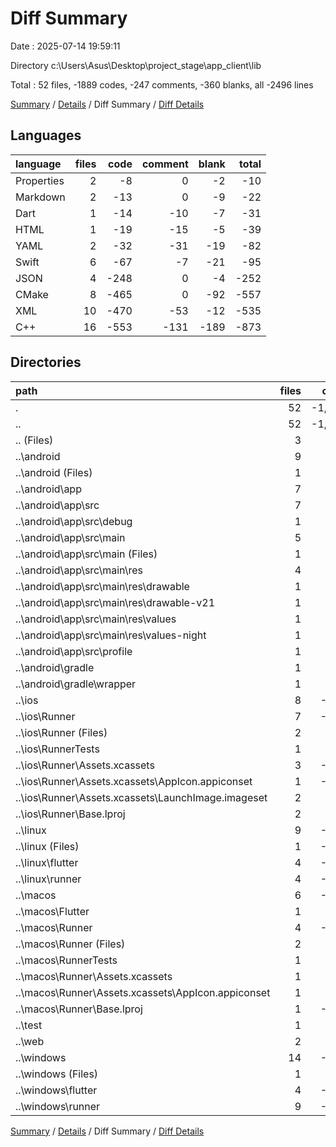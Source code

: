 # Diff Summary

Date : 2025-07-14 19:59:11

Directory c:\\Users\\Asus\\Desktop\\project_stage\\app_client\\lib

Total : 52 files,  -1889 codes, -247 comments, -360 blanks, all -2496 lines

[Summary](results.md) / [Details](details.md) / Diff Summary / [Diff Details](diff-details.md)

## Languages
| language | files | code | comment | blank | total |
| :--- | ---: | ---: | ---: | ---: | ---: |
| Properties | 2 | -8 | 0 | -2 | -10 |
| Markdown | 2 | -13 | 0 | -9 | -22 |
| Dart | 1 | -14 | -10 | -7 | -31 |
| HTML | 1 | -19 | -15 | -5 | -39 |
| YAML | 2 | -32 | -31 | -19 | -82 |
| Swift | 6 | -67 | -7 | -21 | -95 |
| JSON | 4 | -248 | 0 | -4 | -252 |
| CMake | 8 | -465 | 0 | -92 | -557 |
| XML | 10 | -470 | -53 | -12 | -535 |
| C++ | 16 | -553 | -131 | -189 | -873 |

## Directories
| path | files | code | comment | blank | total |
| :--- | ---: | ---: | ---: | ---: | ---: |
| . | 52 | -1,889 | -247 | -360 | -2,496 |
| .. | 52 | -1,889 | -247 | -360 | -2,496 |
| .. (Files) | 3 | -42 | -31 | -26 | -99 |
| ..\\android | 9 | -74 | -51 | -11 | -136 |
| ..\\android (Files) | 1 | -3 | 0 | -1 | -4 |
| ..\\android\\app | 7 | -66 | -51 | -9 | -126 |
| ..\\android\\app\\src | 7 | -66 | -51 | -9 | -126 |
| ..\\android\\app\\src\\debug | 1 | -3 | -4 | -1 | -8 |
| ..\\android\\app\\src\\main | 5 | -60 | -43 | -7 | -110 |
| ..\\android\\app\\src\\main (Files) | 1 | -34 | -11 | -1 | -46 |
| ..\\android\\app\\src\\main\\res | 4 | -26 | -32 | -6 | -64 |
| ..\\android\\app\\src\\main\\res\\drawable | 1 | -4 | -7 | -2 | -13 |
| ..\\android\\app\\src\\main\\res\\drawable-v21 | 1 | -4 | -7 | -2 | -13 |
| ..\\android\\app\\src\\main\\res\\values | 1 | -9 | -9 | -1 | -19 |
| ..\\android\\app\\src\\main\\res\\values-night | 1 | -9 | -9 | -1 | -19 |
| ..\\android\\app\\src\\profile | 1 | -3 | -4 | -1 | -8 |
| ..\\android\\gradle | 1 | -5 | 0 | -1 | -6 |
| ..\\android\\gradle\\wrapper | 1 | -5 | 0 | -1 | -6 |
| ..\\ios | 8 | -229 | -4 | -13 | -246 |
| ..\\ios\\Runner | 7 | -222 | -2 | -9 | -233 |
| ..\\ios\\Runner (Files) | 2 | -13 | 0 | -3 | -16 |
| ..\\ios\\RunnerTests | 1 | -7 | -2 | -4 | -13 |
| ..\\ios\\Runner\\Assets.xcassets | 3 | -148 | 0 | -4 | -152 |
| ..\\ios\\Runner\\Assets.xcassets\\AppIcon.appiconset | 1 | -122 | 0 | -1 | -123 |
| ..\\ios\\Runner\\Assets.xcassets\\LaunchImage.imageset | 2 | -26 | 0 | -3 | -29 |
| ..\\ios\\Runner\\Base.lproj | 2 | -61 | -2 | -2 | -65 |
| ..\\linux | 9 | -330 | -37 | -92 | -459 |
| ..\\linux (Files) | 1 | -104 | 0 | -25 | -129 |
| ..\\linux\\flutter | 4 | -110 | -9 | -27 | -146 |
| ..\\linux\\runner | 4 | -116 | -28 | -40 | -184 |
| ..\\macos | 6 | -459 | -5 | -17 | -481 |
| ..\\macos\\Flutter | 1 | -18 | -3 | -4 | -25 |
| ..\\macos\\Runner | 4 | -434 | 0 | -9 | -443 |
| ..\\macos\\Runner (Files) | 2 | -23 | 0 | -7 | -30 |
| ..\\macos\\RunnerTests | 1 | -7 | -2 | -4 | -13 |
| ..\\macos\\Runner\\Assets.xcassets | 1 | -68 | 0 | -1 | -69 |
| ..\\macos\\Runner\\Assets.xcassets\\AppIcon.appiconset | 1 | -68 | 0 | -1 | -69 |
| ..\\macos\\Runner\\Base.lproj | 1 | -343 | 0 | -1 | -344 |
| ..\\test | 1 | -14 | -10 | -7 | -31 |
| ..\\web | 2 | -54 | -15 | -6 | -75 |
| ..\\windows | 14 | -687 | -94 | -188 | -969 |
| ..\\windows (Files) | 1 | -89 | 0 | -20 | -109 |
| ..\\windows\\flutter | 4 | -136 | -9 | -29 | -174 |
| ..\\windows\\runner | 9 | -462 | -85 | -139 | -686 |

[Summary](results.md) / [Details](details.md) / Diff Summary / [Diff Details](diff-details.md)